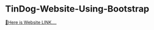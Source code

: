 # TinDog-Website-Using-Bootstrap
 [📍Here is Website LINK....](https://himanshufarkya.github.io/TinDog-Website-Using-Bootstrap/) <br />
